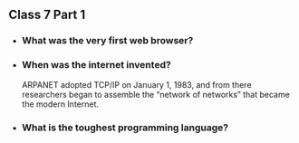 ## Class 7 Part 1

- ### What was the very first web browser?
- ### When was the internet invented?
  ARPANET adopted TCP/IP on January 1, 1983, and from there researchers began to assemble the “network of networks” that became the modern Internet.
- ### What is the toughest programming language?